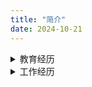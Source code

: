 ```yaml
---
title: "简介"
date: 2024-10-21
---
```



<details>
  <summary>教育经历</summary>
  <ul>
    <li><strong>哈尔滨工业大学</strong>
      <ul>
        <li><strong>博士在读</strong> 机械工程</li>
        <li><strong>硕士</strong> 机械工程</li>
      </ul>
    </li>
    <li><strong>上海师范大学</strong>
      <ul>
        <li><strong>本科</strong> 汽车服务工程</li>
      </ul>
    </li>
  </ul>
</details>


<details>
  <summary>工作经历</summary>
  <ul>
    <li><strong>上汽研发总院</strong>
      <ul>
        <li><strong>职位</strong>：[具体职位]</li>
        <li><strong>时间</strong>：[开始时间] - [结束时间]</li>
        <li><strong>责任</strong>：
          <ul>
            <li>[责任1]</li>
            <li>[责任2]</li>
            <li>[责任3]</li>
          </ul>
        </li>
      </ul>
    </li>
  </ul>
</details>